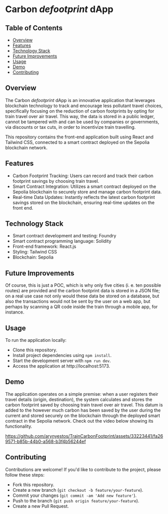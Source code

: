 # Carbon _defootprint_ dApp

## Table of Contents
- [Overview](#overview)
- [Features](#features)
- [Technology Stack](#technology-stack)
- [Future Improvements](#future-improvements)
- [Usage](#usage)
- [Demo](#demo)
- [Contributing](#contributing)

## Overview
The Carbon _defootprint_ dApp is an innovative application that leverages blockchain technology to track and encourage less pollutant travel choices, specifically focusing on the reduction of carbon footprints by opting for train travel over air travel. This way, the data is stored in a public ledger, cannot be tampered with and can be used by companies or governments, via discounts or tax cuts, in order to incentivize train travelling.

This repository contains the front-end application built using React and Tailwind CSS, connected to a smart contract deployed on the Sepolia blockchain network.

## Features
- Carbon Footprint Tracking: Users can record and track their carbon footprint savings by choosing train travel.
- Smart Contract Integration: Utilizes a smart contract deployed on the Sepolia blockchain to securely store and manage carbon footprint data.
- Real-time Data Updates: Instantly reflects the latest carbon footprint savings stored on the blockchain, ensuring real-time updates on the front end.

## Technology Stack
- Smart contract development and testing: Foundry
- Smart contract programming language: Solidity
- Front-end framework: React.js
- Styling: Tailwind CSS
- Blockchain: Sepolia
  
## Future Improvements
Of course, this is just a POC, which is why only five cities (i. e. ten possible routes) are provided and the carbon footprint data is stored in a JSON file; on a real use case not only would these data be stored on a database, but also the transactions would not be sent by the user on a web app, but perhaps by scanning a QR code inside the train through a mobile app, for instance.

## Usage
To run the application locally:

- Clone this repository.
- Install project dependencies using ```npm install```.
- Start the development server with ```npm run dev```.
- Access the application at http://localhost:5173.

## Demo
The application operates on a simple premise: when a user registers their travel details (origin, destination), the system calculates and stores the carbon footprint saved by choosing train travel over air travel. This datum is added to the however much carbon has been saved by the user during the current and stored securely on the blockchain through the deployed smart contract in the Sepolia network. Check out the video below showing its functionality.

https://github.com/arynyestos/TrainCarbonFootprint/assets/33223441/fa269571-b85b-44b0-a568-b3f4b56244ef

## Contributing
Contributions are welcome! If you'd like to contribute to the project, please follow these steps:

- Fork this repository.
- Create a new branch (```git checkout -b feature/your-feature```).
- Commit your changes (```git commit -am 'Add new feature'```).
- Push to the branch (```git push origin feature/your-feature```).
- Create a new Pull Request.
